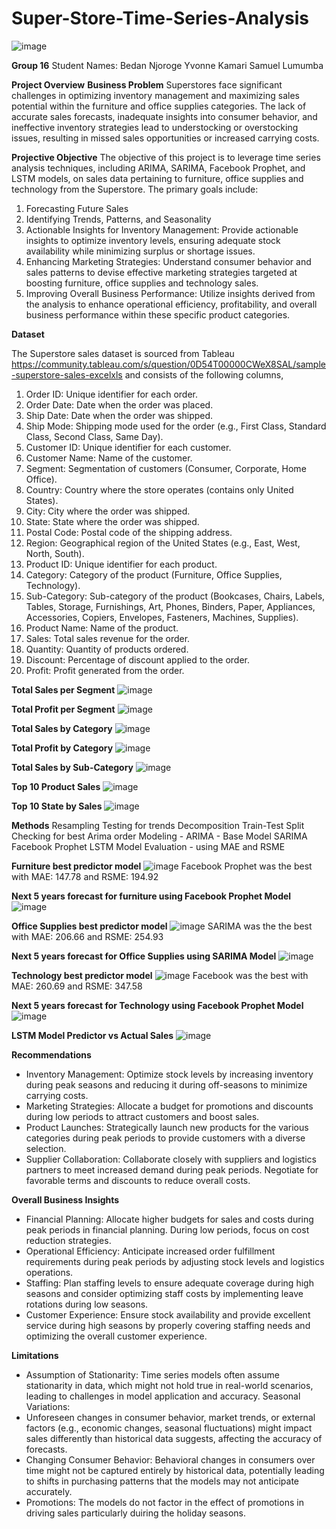 # Super-Store-Time-Series-Analysis
![image](https://github.com/YKamari/Super-Store-Time-Series-Analysis/assets/118848352/874f45c0-c29b-4829-a94c-1bd47f278a4c)

**Group 16**
Student Names:
Bedan Njoroge
Yvonne Kamari
Samuel Lumumba

**Project Overview**
**Business Problem**
Superstores face significant challenges in optimizing inventory management and maximizing sales potential within the furniture and office supplies categories.
The lack of accurate sales forecasts, inadequate insights into consumer behavior, and ineffective inventory strategies lead to understocking or overstocking issues, resulting in missed sales opportunities or increased carrying costs.

**Projective Objective**
The objective of this project is to leverage time series analysis techniques, including ARIMA, SARIMA, Facebook Prophet, and LSTM models, on sales data pertaining to furniture, office supplies and technology from the Superstore. The primary goals include:
1. Forecasting Future Sales
2. Identifying Trends, Patterns, and Seasonality
3. Actionable Insights for Inventory Management: Provide actionable insights to optimize inventory levels, ensuring adequate stock availability while minimizing surplus or shortage issues.
4. Enhancing Marketing Strategies: Understand consumer behavior and sales patterns to devise effective marketing strategies targeted at boosting furniture, office supplies and technology sales.
5. Improving Overall Business Performance: Utilize insights derived from the analysis to enhance operational efficiency, profitability, and overall business performance within these specific product categories.

**Dataset**

The Superstore sales dataset is sourced from Tableau https://community.tableau.com/s/question/0D54T00000CWeX8SAL/sample-superstore-sales-excelxls and consists of the following columns, 
1. Order ID: Unique identifier for each order.
2. Order Date: Date when the order was placed.
3. Ship Date: Date when the order was shipped.
4. Ship Mode: Shipping mode used for the order (e.g., First Class, Standard Class, Second Class, Same Day).
5. Customer ID: Unique identifier for each customer.
6. Customer Name: Name of the customer.
7. Segment: Segmentation of customers (Consumer, Corporate, Home Office).
8. Country: Country where the store operates (contains only United States).
9. City: City where the order was shipped.
10. State: State where the order was shipped.
11. Postal Code: Postal code of the shipping address.
12. Region: Geographical region of the United States (e.g., East, West, North, South).
13. Product ID: Unique identifier for each product.
14. Category: Category of the product (Furniture, Office Supplies, Technology).
15. Sub-Category: Sub-category of the product (Bookcases, Chairs, Labels, Tables, Storage, Furnishings, Art, Phones, Binders, Paper, Appliances, Accessories, Copiers, Envelopes, Fasteners, Machines, Supplies).
16. Product Name: Name of the product.
17. Sales: Total sales revenue for the order.
18. Quantity: Quantity of products ordered.
19. Discount: Percentage of discount applied to the order.
20. Profit: Profit generated from the order.

**Total Sales per Segment**
![image](https://github.com/YKamari/Super-Store-Time-Series-Analysis/assets/118848352/fdec14f6-375d-4121-abd0-9fbde4966e7b)

**Total Profit per Segment**
![image](https://github.com/YKamari/Super-Store-Time-Series-Analysis/assets/118848352/b14b7c84-bc9c-4ff4-ada6-f8388c7f695d)

**Total Sales by Category**
![image](https://github.com/YKamari/Super-Store-Time-Series-Analysis/assets/118848352/39916f45-cea5-49a3-bb67-b50b24cde02c)

**Total Profit by Category**
![image](https://github.com/YKamari/Super-Store-Time-Series-Analysis/assets/118848352/6f0db2f5-6977-464e-858f-7f0f57bc328e)

**Total Sales by Sub-Category**
![image](https://github.com/YKamari/Super-Store-Time-Series-Analysis/assets/118848352/44716c3f-b9da-43a5-9058-380392478b2b)

**Top 10 Product Sales**
![image](https://github.com/YKamari/Super-Store-Time-Series-Analysis/assets/118848352/64ab9826-19b9-4381-aa90-d2304a0e3087)

**Top 10 State by Sales** 
![image](https://github.com/YKamari/Super-Store-Time-Series-Analysis/assets/118848352/21e0015e-ba2b-47bb-b9f3-d1f9b4571ad2)

**Methods**
Resampling
Testing for trends
Decomposition
Train-Test Split
Checking for best Arima order
Modeling - ARIMA - Base Model
          SARIMA
          Facebook Prophet
          LSTM
Model Evaluation - using MAE and RSME

**Furniture best predictor model**
![image](https://github.com/YKamari/Super-Store-Time-Series-Analysis/assets/118848352/85019086-9731-436e-9e73-b35b3ef0a7c4)
Facebook Prophet was the best with MAE: 147.78 and RSME: 194.92

**Next 5 years forecast for furniture using Facebook Prophet Model**
![image](https://github.com/YKamari/Super-Store-Time-Series-Analysis/assets/118848352/b782fa33-e384-4efb-a503-cdac1338eb35)

**Office Supplies best predictor model**
![image](https://github.com/YKamari/Super-Store-Time-Series-Analysis/assets/118848352/91a26e1c-0039-4120-8ce2-8ea334af2d29)
SARIMA was the the best with MAE: 206.66 and RSME: 254.93

**Next 5 years forecast for Office Supplies using SARIMA Model**
![image](https://github.com/YKamari/Super-Store-Time-Series-Analysis/assets/118848352/11c780c2-1b26-4978-b820-26b95302f32d)

**Technology best predictor model**
![image](https://github.com/YKamari/Super-Store-Time-Series-Analysis/assets/118848352/2fb33b39-f70b-4403-8b2d-07331cc51eb6)
Facebook was the best with MAE: 260.69 and RSME: 347.58

**Next 5 years forecast for Technology using Facebook Prophet Model**
![image](https://github.com/YKamari/Super-Store-Time-Series-Analysis/assets/118848352/d8e4b8da-cf08-4dc6-8c58-4c25055a8e82)

**LSTM Model Predictor vs Actual Sales**
![image](https://github.com/YKamari/Super-Store-Time-Series-Analysis/assets/118848352/fad38fa3-9a21-4cd4-a428-9b0687921983)


**Recommendations**
- Inventory Management:
Optimize stock levels by increasing inventory during peak seasons and reducing it during off-seasons to minimize carrying costs.
- Marketing Strategies:
Allocate a budget for promotions and discounts during low periods to attract customers and boost sales.
- Product Launches:
Strategically launch new products for the various categories during peak periods to provide customers with a diverse selection.
- Supplier Collaboration:
Collaborate closely with suppliers and logistics partners to meet increased demand during peak periods. Negotiate for favorable terms and discounts to reduce overall costs.

**Overall Business Insights**
- Financial Planning:
Allocate higher budgets for sales and costs during peak periods in financial planning. During low periods, focus on cost reduction strategies.
- Operational Efficiency:
Anticipate increased order fulfillment requirements during peak periods by adjusting stock levels and logistics operations.
- Staffing:
Plan staffing levels to ensure adequate coverage during high seasons and consider optimizing staff costs by implementing leave rotations during low seasons.
- Customer Experience:
Ensure stock availability and provide excellent service during high seasons by properly covering staffing needs and optimizing the overall customer experience.

**Limitations**
- Assumption of Stationarity: 
Time series models often assume stationarity in data, which might not hold true in real-world scenarios, leading to challenges in model application and accuracy.
Seasonal Variations:
- Unforeseen changes in consumer behavior, market trends, or external factors (e.g., economic changes, seasonal fluctuations) might impact sales differently than historical data suggests, affecting the accuracy of forecasts.
- Changing Consumer Behavior:
Behavioral changes in consumers over time might not be captured entirely by historical data, potentially leading to shifts in purchasing patterns that the models may not anticipate accurately.
- Promotions: 
The models do not factor in the effect of promotions in driving sales particularly duiring the holiday seasons.




